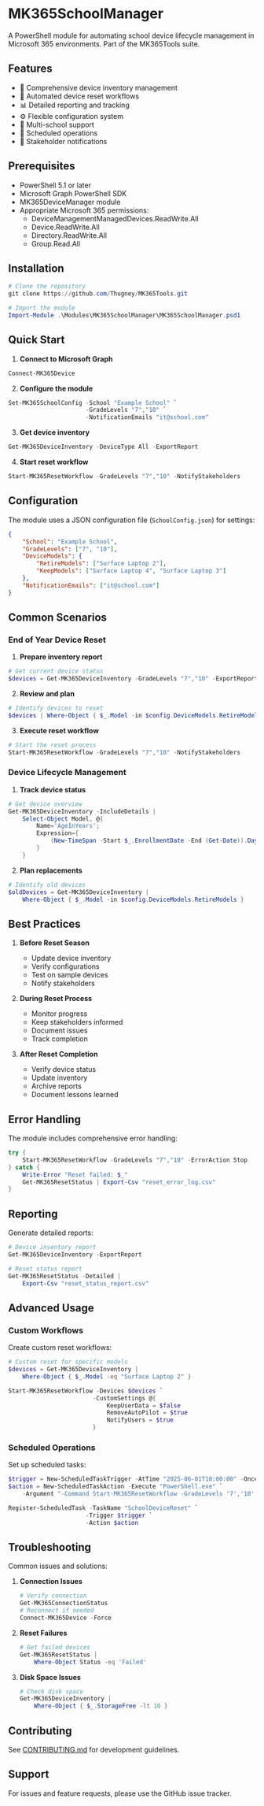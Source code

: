 # MK365SchoolManager

A PowerShell module for automating school device lifecycle management in Microsoft 365 environments. Part of the MK365Tools suite.

## Features

- 📱 Comprehensive device inventory management
- 🔄 Automated device reset workflows
- 📊 Detailed reporting and tracking
- ⚙️ Flexible configuration system
- 🏫 Multi-school support
- 📅 Scheduled operations
- 📧 Stakeholder notifications

## Prerequisites

- PowerShell 5.1 or later
- Microsoft Graph PowerShell SDK
- MK365DeviceManager module
- Appropriate Microsoft 365 permissions:
  - DeviceManagementManagedDevices.ReadWrite.All
  - Device.ReadWrite.All
  - Directory.ReadWrite.All
  - Group.Read.All

## Installation

```powershell
# Clone the repository
git clone https://github.com/Thugney/MK365Tools.git

# Import the module
Import-Module .\Modules\MK365SchoolManager\MK365SchoolManager.psd1
```

## Quick Start

1. **Connect to Microsoft Graph**
```powershell
Connect-MK365Device
```

2. **Configure the module**
```powershell
Set-MK365SchoolConfig -School "Example School" `
                      -GradeLevels "7","10" `
                      -NotificationEmails "it@school.com"
```

3. **Get device inventory**
```powershell
Get-MK365DeviceInventory -DeviceType All -ExportReport
```

4. **Start reset workflow**
```powershell
Start-MK365ResetWorkflow -GradeLevels "7","10" -NotifyStakeholders
```

## Configuration

The module uses a JSON configuration file (`SchoolConfig.json`) for settings:

```json
{
    "School": "Example School",
    "GradeLevels": ["7", "10"],
    "DeviceModels": {
        "RetireModels": ["Surface Laptop 2"],
        "KeepModels": ["Surface Laptop 4", "Surface Laptop 3"]
    },
    "NotificationEmails": ["it@school.com"]
}
```

## Common Scenarios

### End of Year Device Reset

1. **Prepare inventory report**
```powershell
# Get current device status
$devices = Get-MK365DeviceInventory -GradeLevels "7","10" -ExportReport
```

2. **Review and plan**
```powershell
# Identify devices to reset
$devices | Where-Object { $_.Model -in $config.DeviceModels.RetireModels }
```

3. **Execute reset workflow**
```powershell
# Start the reset process
Start-MK365ResetWorkflow -GradeLevels "7","10" -NotifyStakeholders
```

### Device Lifecycle Management

1. **Track device status**
```powershell
# Get device overview
Get-MK365DeviceInventory -IncludeDetails | 
    Select-Object Model, @{
        Name='AgeInYears'; 
        Expression={
            (New-TimeSpan -Start $_.EnrollmentDate -End (Get-Date)).Days / 365
        }
    }
```

2. **Plan replacements**
```powershell
# Identify old devices
$oldDevices = Get-MK365DeviceInventory | 
    Where-Object { $_.Model -in $config.DeviceModels.RetireModels }
```

## Best Practices

1. **Before Reset Season**
   - Update device inventory
   - Verify configurations
   - Test on sample devices
   - Notify stakeholders

2. **During Reset Process**
   - Monitor progress
   - Keep stakeholders informed
   - Document issues
   - Track completion

3. **After Reset Completion**
   - Verify device status
   - Update inventory
   - Archive reports
   - Document lessons learned

## Error Handling

The module includes comprehensive error handling:

```powershell
try {
    Start-MK365ResetWorkflow -GradeLevels "7","10" -ErrorAction Stop
} catch {
    Write-Error "Reset failed: $_"
    Get-MK365ResetStatus | Export-Csv "reset_error_log.csv"
}
```

## Reporting

Generate detailed reports:

```powershell
# Device inventory report
Get-MK365DeviceInventory -ExportReport

# Reset status report
Get-MK365ResetStatus -Detailed | 
    Export-Csv "reset_status_report.csv"
```

## Advanced Usage

### Custom Workflows

Create custom reset workflows:

```powershell
# Custom reset for specific models
$devices = Get-MK365DeviceInventory |
    Where-Object { $_.Model -eq "Surface Laptop 2" }

Start-MK365ResetWorkflow -Devices $devices `
                        -CustomSettings @{
                            KeepUserData = $false
                            RemoveAutoPilot = $true
                            NotifyUsers = $true
                        }
```

### Scheduled Operations

Set up scheduled tasks:

```powershell
$trigger = New-ScheduledTaskTrigger -AtTime "2025-06-01T18:00:00" -Once
$action = New-ScheduledTaskAction -Execute "PowerShell.exe" `
    -Argument "-Command Start-MK365ResetWorkflow -GradeLevels '7','10' -NotifyStakeholders"

Register-ScheduledTask -TaskName "SchoolDeviceReset" `
                      -Trigger $trigger `
                      -Action $action
```

## Troubleshooting

Common issues and solutions:

1. **Connection Issues**
   ```powershell
   # Verify connection
   Get-MK365ConnectionStatus
   # Reconnect if needed
   Connect-MK365Device -Force
   ```

2. **Reset Failures**
   ```powershell
   # Get failed devices
   Get-MK365ResetStatus | 
       Where-Object Status -eq 'Failed'
   ```

3. **Disk Space Issues**
   ```powershell
   # Check disk space
   Get-MK365DeviceInventory | 
       Where-Object { $_.StorageFree -lt 10 }
   ```

## Contributing

See [CONTRIBUTING.md](../CONTRIBUTING.md) for development guidelines.

## Support

For issues and feature requests, please use the GitHub issue tracker.
